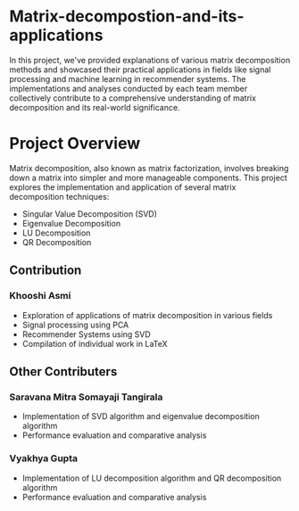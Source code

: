 # Matrix-decompostion-and-its-applications

In this project, we've provided explanations of various matrix decomposition methods and showcased their practical applications in fields like signal processing and machine learning in recommender systems. The implementations and analyses conducted by each team member collectively contribute to a comprehensive understanding of matrix decomposition and its real-world significance.

# Project Overview

Matrix decomposition, also known as matrix factorization, involves breaking down a matrix into simpler and more manageable components. This project explores the implementation and application of several matrix decomposition techniques:

- Singular Value Decomposition (SVD)
- Eigenvalue Decomposition
- LU Decomposition
- QR Decomposition

## Contribution

### Khooshi Asmi

- Exploration of applications of matrix decomposition in various fields
- Signal processing using PCA
- Recommender Systems using SVD
- Compilation of individual work in LaTeX

## Other Contributers

### Saravana Mitra Somayaji Tangirala

- Implementation of SVD algorithm and eigenvalue decomposition algorithm
- Performance evaluation and comparative analysis

### Vyakhya Gupta

- Implementation of LU decomposition algorithm and QR decomposition algorithm
- Performance evaluation and comparative analysis
